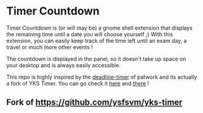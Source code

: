 # Timer Countdown

Timer Countdown is (or will may be) a gnome shell extension that displays the remaining time until a date you will choose yourself ;)
With this extension, you can easily keep track of the time left until an exam day, a travel  or much more other events !

The countdown is displayed in the panel, so it doesn't take up space on your desktop and is always easily accessible.

This repo is highly inspired by the [deadline-timer](https://github.com/patwork/deadline-timer) of patwork and its actually a fork of YKS Timer.
You can go check it [here](https://extensions.gnome.org/extension/5910/yks-timer/) and [there](https://github.com/ysfsvm/yks-timer) !

## Fork of https://github.com/ysfsvm/yks-timer
